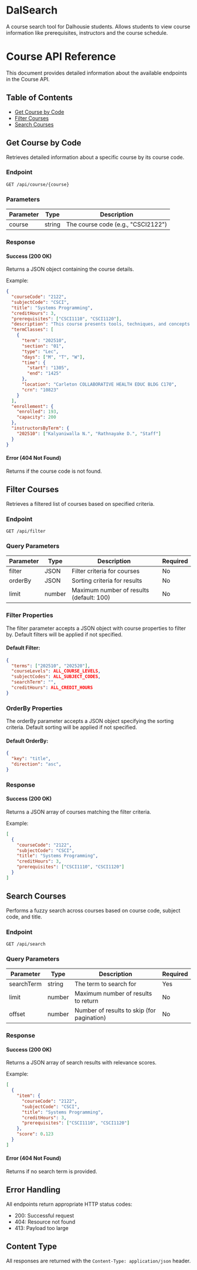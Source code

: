 # DalSearch
A course search tool for Dalhousie students. Allows students to view course information like prerequisites, instructors and the course schedule.

# Course API Reference

This document provides detailed information about the available endpoints in the Course API.

## Table of Contents
- [Get Course by Code](#get-course-by-code)
- [Filter Courses](#filter-courses)
- [Search Courses](#search-courses)

## Get Course by Code

Retrieves detailed information about a specific course by its course code.

### Endpoint

```
GET /api/course/{course}
```

### Parameters

| Parameter | Type   | Description                    |
|-----------|--------|--------------------------------|
| course    | string | The course code (e.g., "CSCI2122") |

### Response

#### Success (200 OK)
Returns a JSON object containing the course details.

Example:
```json
{
  "courseCode": "2122",
  "subjectCode": "CSCI",
  "title": "Systems Programming",
  "creditHours": 3,
  "prerequisites": ["CSCI1110", "CSCI1120"],
  "description": "This course presents tools, techniques, and concepts for systems programming. Students will be exposed to assembly and will be introduced to the C programming language. The course also discusses memory hierarchies, performance measurement, exception control flow, and performance related issues.",
  "termClasses": [
    {
      "term": "202510",
      "section": "01",
      "type": "Lec",
      "days": ["M", "T", "W"],
      "time": {
        "start": "1305",
        "end": "1425"
      },
      "location": "Carleton COLLABORATIVE HEALTH EDUC BLDG C170",
      "crn": "10823"
    }
  ],
  "enrollement": {
    "enrolled": 193,
    "capacity": 200
  },
  "instructorsByTerm": {
    "202510": ["Kalyaniwalla N.", "Rathnayake D.", "Staff"]
  }
}
```

#### Error (404 Not Found)
Returns if the course code is not found.

## Filter Courses

Retrieves a filtered list of courses based on specified criteria.

### Endpoint

```
GET /api/filter
```

### Query Parameters

| Parameter | Type   | Description                           | Required |
|-----------|--------|---------------------------------------|----------|
| filter    | JSON   | Filter criteria for courses           | No       |
| orderBy   | JSON   | Sorting criteria for results          | No       |
| limit     | number | Maximum number of results (default: 100) | No    |

### Filter Properties

The filter parameter accepts a JSON object with course properties to filter by. Default filters will be applied if not specified.
#### Default Filter:
```json
{
  "terms": ["202510", "202520"],
  "courseLevels": ALL_COURSE_LEVELS,
  "subjectCodes": ALL_SUBJECT_CODES,
  "searchTerm": "",
  "creditHours": ALL_CREDIT_HOURS
}
```

### OrderBy Properties

The orderBy parameter accepts a JSON object specifying the sorting criteria. Default sorting will be applied if not specified.
#### Default OrderBy:
```json
{
  "key": "title",
  "direction": "asc",
}
```

### Response

#### Success (200 OK)
Returns a JSON array of courses matching the filter criteria.

Example:
```json
[
  {
    "courseCode": "2122",
    "subjectCode": "CSCI",
    "title": "Systems Programming",
    "creditHours": 3,
    "prerequisites": ["CSCI1110", "CSCI1120"]
  }
]
```

## Search Courses

Performs a fuzzy search across courses based on course code, subject code, and title.

### Endpoint

```
GET /api/search
```

### Query Parameters

| Parameter  | Type   | Description                              | Required |
|------------|--------|------------------------------------------|----------|
| searchTerm | string | The term to search for                   | Yes      |
| limit      | number | Maximum number of results to return      | No       |
| offset     | number | Number of results to skip (for pagination) | No     |

### Response

#### Success (200 OK)
Returns a JSON array of search results with relevance scores.

Example:
```json
[
  {
    "item": {
      "courseCode": "2122",
      "subjectCode": "CSCI",
      "title": "Systems Programming",
      "creditHours": 3,
      "prerequisites": ["CSCI1110", "CSCI1120"]
    },
    "score": 0.123
  }
]
```

#### Error (404 Not Found)
Returns if no search term is provided.

## Error Handling

All endpoints return appropriate HTTP status codes:
- 200: Successful request
- 404: Resource not found
- 413: Payload too large

## Content Type

All responses are returned with the `Content-Type: application/json` header.